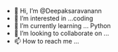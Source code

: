 - 👋 Hi, I’m @Deepaksaravanann
- 👀 I’m interested in ...coding
- 🌱 I’m currently learning ... Python
- 💞️ I’m looking to collaborate on ...
- 📫 How to reach me ...

<!---
Deepaksaravanann/Deepaksaravanann is a ✨ special ✨ repository because its `README.md` (this file) appears on your GitHub profile.
You can click the Preview link to take a look at your changes.
--->
